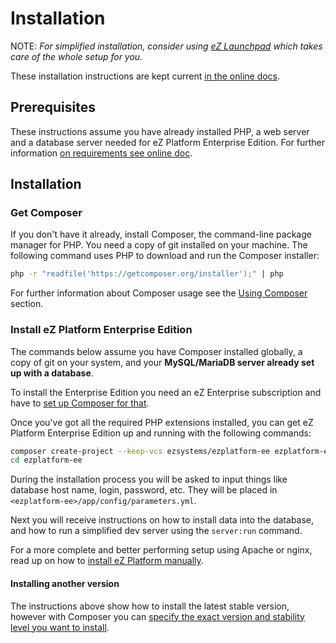 # Installation

NOTE: *For simplified installation, consider using [eZ Launchpad](https://ezsystems.github.io/launchpad/) which takes care of the whole setup for you.*

These installation instructions are kept current [in the online docs](https://doc.ezplatform.com/en/latest/getting_started/install_using_composer/).

## Prerequisites

These instructions assume you have already installed PHP, a web server and a database server needed for eZ Platform Enterprise Edition. For further information [on requirements see online doc](https://doc.ezplatform.com/en/latest/getting_started/requirements_and_system_configuration/).

## Installation

### Get Composer

If you don't have it already, install Composer, the command-line package manager for PHP. You need a copy of git installed on your machine. The following command uses PHP to download and run the Composer installer:

``` bash
php -r "readfile('https://getcomposer.org/installer');" | php
```

For further information about Composer usage see the [Using Composer](https://doc.ezplatform.com/en/latest/getting_started/about_composer/) section.

### Install eZ Platform Enterprise Edition

The commands below assume you have Composer installed globally, a copy of git on your system, and your **MySQL/MariaDB server already set up with a database**.

To install the Enterprise Edition you need an eZ Enterprise subscription and have to [set up Composer for that](https://doc.ezplatform.com/en/latest/getting_started/about_composer/#prerequisite-to-using-composer-with-ez-enterprise-software).

Once you've got all the required PHP extensions installed, you can get eZ Platform Enterprise Edition up and running with the following commands:

``` bash
composer create-project --keep-vcs ezsystems/ezplatform-ee ezplatform-ee ^2
cd ezplatform-ee
```

During the installation process you will be asked to input things like database host name, login, password, etc.
They will be placed in `<ezplatform-ee>/app/config/parameters.yml`.

Next you will receive instructions on how to install data into the database, and how to run a simplified dev server using the `server:run` command.

For a more complete and better performing setup using Apache or nginx, read up on how to [install eZ Platform manually](https://doc.ezplatform.com/en/latest/getting_started/install_manually/).

#### Installing another version

The instructions above show how to install the latest stable version, however with Composer you can [specify the exact version and stability level you want to install](https://doc.ezplatform.com/en/latest/getting_started/install_using_composer/#installing-another-version).
